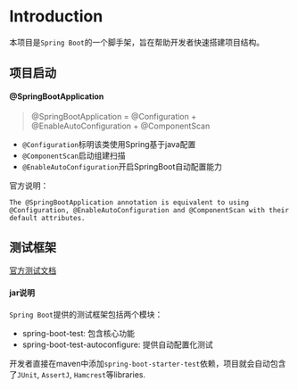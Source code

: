
# Introduction

本项目是`Spring Boot`的一个脚手架，旨在帮助开发者快速搭建项目结构。

## 项目启动

#### @SpringBootApplication

> @SpringBootApplication = @Configuration + @EnableAutoConfiguration + @ComponentScan

* `@Configuration`标明该类使用Spring基于java配置
* `@ComponentScan`启动组建扫描
* `@EnableAutoConfiguration`开启SpringBoot自动配置能力

官方说明：

```
The @SpringBootApplication annotation is equivalent to using @Configuration, @EnableAutoConfiguration and @ComponentScan with their default attributes.
```

## 测试框架

[官方测试文档](https://docs.spring.io/spring-boot/docs/current/reference/html/boot-features-testing.html)

#### jar说明

`Spring Boot`提供的测试框架包括两个模块：

* spring-boot-test: 包含核心功能
* spring-boot-test-autoconfigure: 提供自动配置化测试

开发者直接在maven中添加`spring-boot-starter-test`依赖，项目就会自动包含了`JUnit`, `AssertJ`, `Hamcrest`等libraries.


